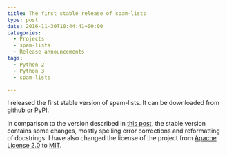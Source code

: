 ```yaml
---
title: The first stable release of spam-lists
type: post
date: 2016-11-30T10:44:41+00:00
categories:
  - Projects
  - spam-lists
  - Release announcements
tags:
  - Python 2
  - Python 3
  - spam-lists

---
```

I released the first stable version of spam-lists. It can be downloaded from [github][1] or [PyPI][2].

In comparison to the version described in [this post][3], the stable version contains some changes, mostly spelling error corrections and reformatting of docstrings. I have also changed the license of the project from [Apache License 2.0][4] to [MIT][5].

 [1]: https://github.com/piotr-rusin/spam-lists/releases
 [2]: https://pypi.python.org/pypi/spam-lists
 [3]: /2016/07/progress-in-development-of-spam-lists/
 [4]: http://choosealicense.com/licenses/apache-2.0/
 [5]: http://choosealicense.com/licenses/mit/
